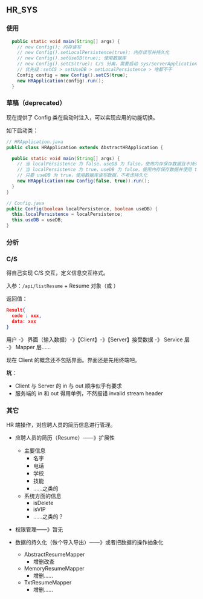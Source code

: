 ## HR_SYS

### 使用

```Java
  public static void main(String[] args) {
    // new Config(); 内存读写
    // new Config().setLocalPersistence(true); 内存读写并持久化
    // new Config().setUseDB(true); 使用数据库
    // new Config().setCS(true); C/S 分离，需要启动 sys/ServerApplication
    // 优先级：setCS > setUseDB > setLocalPersistence > 啥都不干
    Config config = new Config().setCS(true);
    new HRApplication(config).run();
  }
```



### 草稿（deprecated）



现在提供了 Config 类在启动时注入，可以实现应用的功能切换。

如下启动类：

```Java
// HRApplication.java
public class HRApplication extends AbstractHRApplication {

  public static void main(String[] args) {
    // 当 localPersistence 为 false、useDB 为 false，使用内存保存数据且不持久化
    // 当 localPersistence 为 true、useDB 为 false，使用内存保存数据并使用 txt 文件持久化
    // 只要 useDB 为 true，使用数据库读写数据，不考虑持久化
    new HRApplication(new Config(false, true)).run();
  }
}

// Config.java
public Config(boolean localPersistence, boolean useDB) {
  this.localPersistence = localPersistence;
  this.useDB = useDB;
}
```

### 分析

### C/S

得自己实现 C/S 交互，定义信息交互格式。

入参：`/api/listResume` + Resume 对象（或 ）



返回值：

```Json
Result{
  code : xxx,
  data: xxx
}
```



用户 -》 界面（输入数据）-》【Client】-》【Server】接受数据 -》 Service 层 -》 Mapper 层……

现在 Client 的概念还不包括界面。界面还是先用终端吧。

**坑**：

* Client 与 Server 的 in 与 out 顺序似乎有要求
* 服务端的 in 和 out 得用单例，不然报错 invalid stream header

### 其它

HR 端操作，对应聘人员的简历信息进行管理。

* 应聘人员的简历（Resume）——》扩展性
  * 主要信息
    * 名字
    * 电话
    * 学校
    * 技能
    * ……之类的
  * 系统方面的信息
    * isDelete
    * isVIP
    * ……之类的？

* 权限管理——》暂无
* 数据的持久化（做个导入导出）——》或者把数据的操作抽象化
  * AbstractResumeMapper
    * 增删改查
  * MemoryResumeMapper
    * 增删……
  * TxtResumeMapper
    * 增删……

